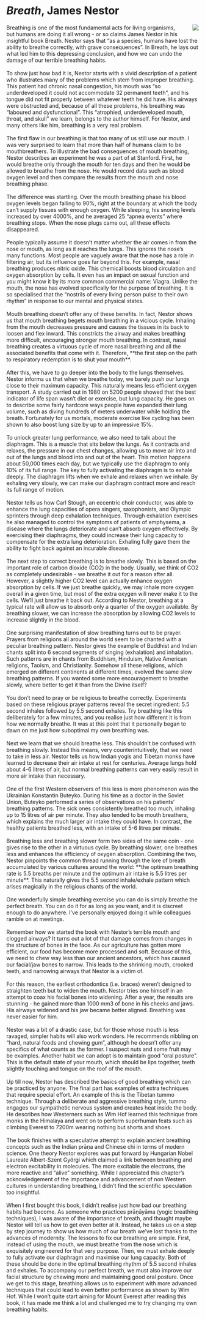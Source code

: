 # *Breath*, James Nestor
<img align="right" src="./skininthegame.jpeg" style="max-width:30%; padding-left: 20px;">

<div>
Breathing is one of the most fundamental acts for living organisms, but humans are doing it all wrong - or so claims James Nestor in his insightful book Breath. Nestor says that “as a species, humans have lost the ability to breathe correctly, with grave consequences”. In Breath, he lays out what led him to this depressing conclusion, and how we can undo the damage of our terrible breathing habits.
</div><br>

<div>
To show just how bad it is, Nestor starts with a vivid description of a patient who illustrates many of the problems which stem from improper breathing. This patient had chronic nasal congestion, his mouth was “so underdeveloped it could not accommodate 32 permanent teeth”, and his tongue did not fit properly between whatever teeth he did have. His airways were obstructed and, because of all these problems, his breathing was “laboured and dysfunctional”. This “atrophied, underdeveloped mouth, throat, and skull” we learn, belongs to the author himself. For Nestor, and many others like him, breathing is a very real problem.
</div><br>


<div>
The first flaw in our breathing is that too many of us still use our mouth. I was very surprised to learn that more than half of humans claim to be mouthbreathers. To illustrate the bad consequences of mouth breathing, Nestor describes an experiment he was a part of at Stanford. First, he would breathe only through the mouth for ten days and then he would be allowed to breathe from the nose. He would record data such as blood oxygen level and then compare the results from the mouth and nose breathing phase.
</div><br>

<div>
The difference was startling. Over the mouth breathing phase his blood oxygen levels began falling to 90%, right at the boundary at which the body can’t supply tissues with enough oxygen. While sleeping, his snoring levels increased by over 4000%, and he averaged 25 “apnea events” where breathing stops. When the nose plugs came out, all these effects disappeared.
</div><br>

<div>
People typically assume it doesn’t matter whether the air comes in from the nose or mouth, as long as it reaches the lungs. This ignores the nose’s many functions. Most people are vaguely aware that the nose has a role in filtering air, but its influence goes far beyond this. For example, nasal breathing produces nitric oxide. This chemical boosts blood circulation and oxygen absorption by cells. It even has an impact on sexual function and you might know it by its more common commercial name: Viagra. Unlike the mouth, the nose has evolved specifically for the purpose of breathing. It is so specialised that the “nostrils of every living person pulse to their own rhythm” in response to our mental and physical states.
</div><br>

<div>
Mouth breathing doesn’t offer any of these benefits. In fact, Nestor shows us that mouth breathing begets mouth breathing in a vicious cycle. Inhaling from the mouth decreases pressure and causes the tissues in its back to loosen and flex inward. This constricts the airway and makes breathing more difficult, encouraging stronger mouth breathing. In contrast, nasal breathing creates a virtuous cycle of more nasal breathing and all the associated benefits that come with it. Therefore, **the first step on the path to respiratory redemption is to shut your mouth**.
</div><br>

<div>
After this, we have to go deeper into the body to the lungs themselves. Nestor informs us that when we breathe today, we barely push our lungs close to their maximum capacity. This naturally means less efficient oxygen transport. A study carried out in 1980 on 5200 people showed that the best indicator of life span wasn’t diet or exercise, but lung capacity. He goes on to describe some fairly hardcore ways people have expanded their lung volume, such as diving hundreds of meters underwater while holding the breath. Fortunately for us mortals, moderate exercise like cycling has been shown to also boost lung size by up to an impressive 15%.
</div><br>

<div>
To unlock greater lung performance, we also need to talk about the diaphragm. This is a muscle that sits below the lungs. As it contracts and relaxes, the pressure in our chest changes, allowing us to move air into and out of the lungs and blood into and out of the heart. This motion happens about 50,000 times each day, but we typically use the diaphragm to only 10% of its full range. The key to fully activating the diaphragm is to exhale deeply. The diaphragm lifts when we exhale and relaxes when we inhale. By exhaling very slowly, we can make our diaphragm contract more and reach its full range of motion.
</div><br>

<div>
Nestor tells us how Carl Stough, an eccentric choir conductor, was able to enhance the lung capacities of opera singers, saxophonists, and Olympic sprinters through deep exhalation techniques. Through exhalation exercises he also managed to control the symptoms of patients of emphysema, a disease where the lungs deteriorate and can’t absorb oxygen effectively. By exercising their diaphragms, they could increase their lung capacity to compensate for the extra lung deterioration. Exhaling fully gave them the ability to fight back against an incurable disease.
</div><br>

<div>
The next step to correct breathing is to breathe slowly. This is based on the important role of carbon dioxide (CO2) in the body. Usually, we think of CO2 as completely undesirable - we breathe it out for a reason after all. However, a slightly higher CO2 level can actually enhance oxygen absorption by cells. If we just breathe quickly, we may inhale more oxygen overall in a given time, but most of the extra oxygen will never make it to the cells. We’ll just breathe it back out. According to Nestor, breathing at a typical rate will allow us to absorb only a quarter of the oxygen available. By breathing slower, we can increase the absorption by allowing CO2 levels to increase slightly in the blood.
</div><br>

<div>
One surprising manifestation of slow breathing turns out to be prayer. Prayers from religions all around the world seem to be chanted with a peculiar breathing pattern. Nestor gives the example of Buddhist and Indian chants split into 6 second segments of singing (exhalation) and inhalation. Such patterns are in chants from Buddhism, Hinduism, Native American religions, Taoism, and Christianity. Somehow all these religions, which emerged on different continents at different times, evolved the same slow breathing patterns. If you wanted some more encouragement to breathe slowly, where better to get it than from the Divine itself?
</div><br>

<div>
You don’t need to pray or be religious to breathe correctly. Experiments based on these religious prayer patterns reveal the secret ingredient: 5.5 second inhales followed by 5.5 second exhales. Try breathing like this deliberately for a few minutes, and you realise just how different it is from how we normally breathe. It was at this point that it personally began to dawn on me just how suboptimal my own breathing was.
</div><br>

<div>
Next we learn that we should breathe less. This shouldn’t be confused with breathing slowly. Instead this means, very counterintuitively, that we need to take in less air. Nestor tells us how Indian yogis and Tibetan monks have learned to decrease their air intake at rest for centuries. Average lungs hold about 4-6 litres of air, but normal breathing patterns can very easily result in more air intake than necessary.
</div><br>

<div>
One of the first Western observers of this less is more phenomenon was the Ukrainian Konstantin Buteyko. During his time as a doctor in the Soviet Union, Buteyko performed a series of observations on his patients’ breathing patterns. The sick ones consistently breathed too much, inhaling up to 15 litres of air per minute. They also tended to be mouth breathers, which explains the much larger air intake they could have. In contrast, the healthy patients breathed less, with an intake of 5-6 litres per minute.
</div><br>

<div>
Breathing less and breathing slower form two sides of the same coin - one gives rise to the other in a virtuous cycle. By breathing slower, one breathes less and enhances the efficiency of oxygen absorption. Combining the two, Nestor pinpoints the common thread running through the lore of breath accumulated by various cultures around the world: **the optimum breathing rate is 5.5 breaths per minute and the optimum air intake is 5.5 litres per minute**. This naturally gives the 5.5 second inhale/exhale pattern which arises magically in the religious chants of the world.
</div><br>

<div >
One wonderfully simple breathing exercise you can do is simply breathe the perfect breath. You can do it for as long as you want, and it is discreet enough to do anywhere. I’ve personally enjoyed doing it while colleagues ramble on at meetings.
</div><br>


<div>
Remember how we started the book with Nestor’s terrible mouth and clogged airways? It turns out a lot of that damage comes from changes in the structure of bones in the face. As our agriculture has gotten more efficient, our food has become more processed and soft. Because of this, we need to chew way less than our ancient ancestors, which has caused our facial/jaw bones to narrow. This leads to the shrinking mouth, crooked teeth, and narrowing airways that Nestor is a victim of.
</div><br>

<div>
For this reason, the earliest orthodontics (i.e. braces) weren’t designed to straighten teeth but to widen the mouth. Nestor tries one himself in an attempt to coax his facial bones into widening. After a year, the results are stunning - he gained more than 1000 mm3 of bone in his cheeks and jaws. His airways widened and his jaw became better aligned. Breathing was never easier for him.
</div><br>

<div>
Nestor was a bit of a drastic case, but for those whose mouth is less ravaged, simpler habits will also work wonders. He recommends nibbling on “hard, natural foods and chewing gum”, although he doesn’t offer any specifics of what counts as the former. I suspect nuts and some fruit may be examples. Another habit we can adopt is to maintain good “oral posture”. This is the default state of your mouth, which should be lips together, teeth slightly touching and tongue on the roof of the mouth.
</div><br>

<div>
Up till now, Nestor has described the basics of good breathing which can be practiced by anyone. The final part has examples of extra techniques that require special effort. An example of this is the Tibetan tummo technique. Through a deliberate and aggressive breathing style, tummo engages our sympathetic nervous system and creates heat inside the body. He describes how Westerners such as Wim Hof learned this technique from monks in the Himalaya and went on to perform superhuman feats such as climbing Everest to 7200m wearing nothing but shorts and shoes.
</div><br>  

<div>
The book finishes with a speculative attempt to explain ancient breathing concepts such as the Indian prāṇa and Chinese chi in terms of modern science. One theory Nestor explores was put forward by Hungarian Nobel Laureate Albert-Szent Györgi which claimed a link between breathing and electron excitability in molecules. The more excitable the electrons, the more reactive and “alive” something. While I appreciated this chapter’s acknowledgement of the importance and advancement of non Western cultures in understanding breathing, I didn’t find the scientific speculation too insightful.
</div><br>

<div>
When I first bought this book, I didn’t realise just how bad our breathing habits had become. As someone who practices prāṇāyāma (yogic breathing techniques), I was aware of the importance of breath, and thought maybe Nestor will tell us how to get even better at it. Instead, he takes us on a step by step journey to show us how much of our breath we’ve lost thanks to the advances of modernity. The lessons to fix our breathing are simple. First, instead of using the mouth, we must breathe from the nose which is exquisitely engineered for that very purpose. Then, we must exhale deeply to fully activate our diaphragm and maximise our lung capacity. Both of these should be done in the optimal breathing rhythm of 5.5 second inhales and exhales. To accompany our perfect breath, we must also improve our facial structure by chewing more and maintaining good oral posture. Once we get to this stage, breathing allows us to experiment with more advanced techniques that could lead to even better performance as shown by Wim Hof. While I won’t quite start aiming for Mount Everest after reading this book, it has made me think a lot and challenged me to try changing my own breathing habits.
</div><br>
